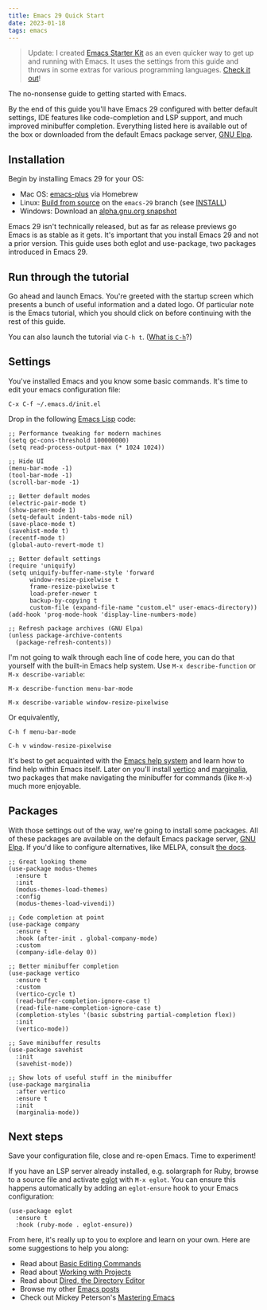 ```yaml
---
title: Emacs 29 Quick Start
date: 2023-01-18
tags: emacs
---
```


> Update: I created [Emacs Starter Kit](https://emacs-config-generator.fly.dev) as an even quicker way to get up and running with Emacs. It uses the settings from this guide and throws in some extras for various programming languages. [Check it out](https://emacs-config-generator.fly.dev)!

The no-nonsense guide to getting started with Emacs.

By the end of this guide you'll have Emacs 29 configured with better default settings, IDE features like code-completion and LSP support, and much improved minibuffer completion. Everything listed here is available out of the box or downloaded from the default Emacs package server, [GNU Elpa](http://elpa.gnu.org/).

## Installation

Begin by installing Emacs 29 for your OS:

- Mac OS: [emacs-plus](https://github.com/d12frosted/homebrew-emacs-plus) via Homebrew
- Linux: [Build from source](https://git.savannah.gnu.org/cgit/emacs.git) on the `emacs-29` branch (see [INSTALL](https://git.savannah.gnu.org/cgit/emacs.git/tree/INSTALL))
- Windows: Download an [alpha.gnu.org snapshot](https://alpha.gnu.org/gnu/emacs/pretest/windows/emacs-29/?C=M;O=D)

Emacs 29 isn't technically released, but as far as release previews go Emacs is as stable as it gets. It's important that you install Emacs 29 and not a prior version. This guide uses both eglot and use-package, two packages introduced in Emacs 29.

## Run through the tutorial

Go ahead and launch Emacs. You're greeted with the startup screen which presents a bunch of useful information and a dated logo. Of particular note is the Emacs tutorial, which you should click on before continuing with the rest of this guide.

You can also launch the tutorial via `C-h t`. ([What is `C-h`](https://www.gnu.org/software/emacs/tour/)?)

## Settings

You've installed Emacs and you know some basic commands. It's time to edit your emacs configuration file:

```
C-x C-f ~/.emacs.d/init.el
```

Drop in the following [Emacs Lisp](https://www.gnu.org/software/emacs/manual/html_node/eintr/index.html) code:

```elisp
;; Performance tweaking for modern machines
(setq gc-cons-threshold 100000000)
(setq read-process-output-max (* 1024 1024))

;; Hide UI
(menu-bar-mode -1)
(tool-bar-mode -1)
(scroll-bar-mode -1)

;; Better default modes
(electric-pair-mode t)
(show-paren-mode 1)
(setq-default indent-tabs-mode nil)
(save-place-mode t)
(savehist-mode t)
(recentf-mode t)
(global-auto-revert-mode t)

;; Better default settings
(require 'uniquify)
(setq uniquify-buffer-name-style 'forward
      window-resize-pixelwise t
      frame-resize-pixelwise t
      load-prefer-newer t
      backup-by-copying t
      custom-file (expand-file-name "custom.el" user-emacs-directory))
(add-hook 'prog-mode-hook 'display-line-numbers-mode)

;; Refresh package archives (GNU Elpa)
(unless package-archive-contents
  (package-refresh-contents))
```

I'm not going to walk through each line of code here, you can do that yourself with the built-in Emacs help system. Use `M-x describe-function` or `M-x describe-variable`:

```
M-x describe-function menu-bar-mode

M-x describe-variable window-resize-pixelwise
```

Or equivalently,

```
C-h f menu-bar-mode

C-h v window-resize-pixelwise
```

It's best to get acquainted with the [Emacs help system](https://www.gnu.org/software/emacs/manual/html_node/emacs/Help.html) and learn how to find help within Emacs itself. Later on you'll install [vertico](https://github.com/minad/vertico) and [marginalia](https://github.com/minad/marginalia), two packages that make navigating the minibuffer for commands (like `M-x`) much more enjoyable.

## Packages

With those settings out of the way, we're going to install some packages. All of these packages are available on the default Emacs package server, [GNU Elpa](http://elpa.gnu.org/). If you'd like to configure alternatives, like MELPA, consult [the docs](https://melpa.org/#/getting-started).

```elisp
;; Great looking theme
(use-package modus-themes
  :ensure t
  :init
  (modus-themes-load-themes)
  :config
  (modus-themes-load-vivendi))
  
;; Code completion at point
(use-package company
  :ensure t
  :hook (after-init . global-company-mode)
  :custom
  (company-idle-delay 0))

;; Better minibuffer completion
(use-package vertico
  :ensure t
  :custom
  (vertico-cycle t)
  (read-buffer-completion-ignore-case t)
  (read-file-name-completion-ignore-case t)
  (completion-styles '(basic substring partial-completion flex))
  :init
  (vertico-mode))

;; Save minibuffer results
(use-package savehist
  :init
  (savehist-mode))

;; Show lots of useful stuff in the minibuffer
(use-package marginalia
  :after vertico
  :ensure t
  :init
  (marginalia-mode))
```

## Next steps

Save your configuration file, close and re-open Emacs. Time to experiment!

If you have an LSP server already installed, e.g. solargraph for Ruby, browse to a source file and activate [eglot](https://joaotavora.github.io/eglot/) with `M-x eglot`. You can ensure this happens automatically by adding an `eglot-ensure` hook to your Emacs configuration:

```elisp
(use-package eglot
  :ensure t
  :hook (ruby-mode . eglot-ensure))
```

From here, it's really up to you to explore and learn on your own. Here are some suggestions to help you along:

- Read about [Basic Editing Commands](https://www.gnu.org/software/emacs/manual/html_node/emacs/Basic.html)
- Read about [Working with Projects](https://www.gnu.org/software/emacs/manual/html_node/emacs/Projects.html)
- Read about [Dired, the Directory Editor](https://www.gnu.org/software/emacs/manual/html_node/emacs/Dired.html)
- Browse my other [Emacs posts](https://www.mgmarlow.com/tags/emacs/)
- Check out Mickey Peterson's [Mastering Emacs](https://www.masteringemacs.org/)
